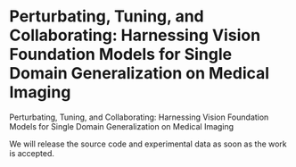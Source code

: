 # Perturbating, Tuning, and Collaborating: Harnessing Vision Foundation Models for Single Domain Generalization on Medical Imaging

Perturbating, Tuning, and Collaborating: Harnessing Vision Foundation Models for Single Domain Generalization on Medical Imaging


We will release the source code and experimental data as soon as the work is accepted.

